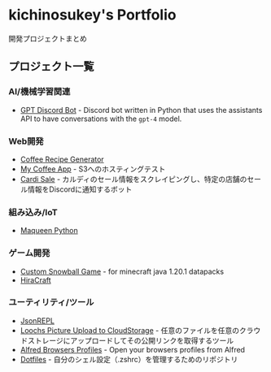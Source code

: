 # kichinosukey's Portfolio

開発プロジェクトまとめ

## プロジェクト一覧

### AI/機械学習関連

- [GPT Discord Bot](https://github.com/kichinosukey/gpt-discord-bot) - Discord bot written in Python that uses the assistants API to have conversations with the `gpt-4` model.

### Web開発
- [Coffee Recipe Generator](https://github.com/kichinosukey/coffee_receipe_generator)
- [My Coffee App](https://github.com/kichinosukey/my-coffee-app) - S3へのホスティングテスト
- [Cardi Sale](https://github.com/kichinosukey/cardi-sale) - カルディのセール情報をスクレイピングし、特定の店舗のセール情報をDiscordに通知するボット

### 組み込み/IoT

- [Maqueen Python](https://github.com/kichinosukey/maqueen-python)

### ゲーム開発

- [Custom Snowball Game](https://github.com/kichinosukey/custom-snowball-game) - for minecraft java 1.20.1 datapacks
- [HiraCraft](https://github.com/kichinosukey/HiraCraft)

### ユーティリティ/ツール

- [JsonREPL](https://github.com/kichinosukey/jsonrepl)
- [Loochs Picture Upload to CloudStorage](https://github.com/kichinosukey/loochs-picture-upload-to-cloudstorage) - 任意のファイルを任意のクラウドストレージにアップロードしてその公開リンクを取得するツール
- [Alfred Browsers Profiles](https://github.com/kichinosukey/alfred-browsers-profiles) - Open your browsers profiles from Alfred
- [Dotfiles](https://github.com/kichinosukey/dotfiles) - 自分のシェル設定（.zshrc）を管理するためのリポジトリ